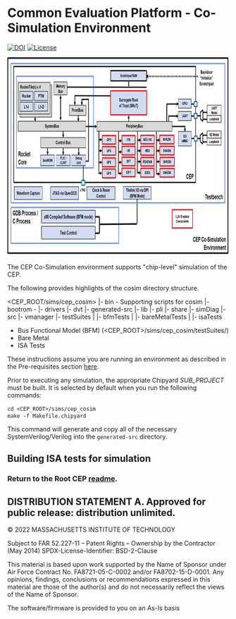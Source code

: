 [//]: # (Copyright 2022 Massachusetts Institute of Technology)
[//]: # (SPDX short identifier: BSD-2-Clause)

# Common Evaluation Platform - Co-Simulation Environment

[![DOI](https://zenodo.org/badge/108179132.svg)](https://zenodo.org/badge/latestdoi/108179132)
[![License](https://img.shields.io/badge/License-BSD%202--Clause-orange.svg)](https://opensource.org/licenses/BSD-2-Clause)

<p align="center">
   <img src="./cep_docs/cep_architecture.jpg" width="1114" height="450">
</p>

The CEP Co-Simulation environment supports "chip-level" simulation of the CEP.

The following provides highlights of the cosim directory structure.

<CEP_ROOT/sims/cep_cosim>
|- bin - Supporting scripts for cosim
|- bootrom - 
|- drivers
|- dvt
|- generated-src
|- lib
|- pli
|- share
|- simDiag
|- src
|- vmanager
|- testSuites
|  |- bfmTests
|  |- bareMetalTests
|  |- isaTests






- Bus Functional Model (BFM) (<CEP_ROOT>/sims/cep_cosim/testSuites/)
- Bare Metal
- ISA Tests

These instructions assume you are running an environment as described in the Pre-requisites section [here](../../README.md).

Prior to executing any simulation, the appropriate Chipyard *SUB_PROJECT* must be built.  It is selected by default when you run the following commands:

```
cd <CEP_ROOT>/sims/cep_cosim
make -f Makefile.chipyard
```

This command will generate and copy all of the necessary SystemVerilog/Verilog into the `generated-src` directory.

## Building ISA tests for simulation ## 



### Return to the Root CEP [readme](../../README.md).

## DISTRIBUTION STATEMENT A. Approved for public release: distribution unlimited.

© 2022 MASSACHUSETTS INSTITUTE OF TECHNOLOGY

Subject to FAR 52.227-11 – Patent Rights – Ownership by the Contractor (May 2014)
SPDX-License-Identifier: BSD-2-Clause

This material is based upon work supported by the Name of Sponsor under Air Force Contract No. FA8721-05-C-0002 and/or FA8702-15-D-0001. Any opinions, findings, conclusions or recommendations expressed in this material are those of the author(s) and do not necessarily reflect the views of the Name of Sponsor.

The software/firmware is provided to you on an As-Is basis
